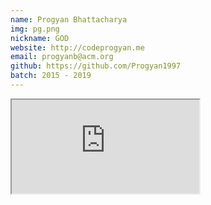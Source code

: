 ```yaml
---
name: Progyan Bhattacharya
img: pg.png
nickname: GOD
website: http://codeprogyan.me
email: progyanb@acm.org
github: https://github.com/Progyan1997
batch: 2015 - 2019
---
```


<html>
    <!-- Embedding Portfolio Site -->
    <frameset rows="100%" cols="100%">
        <iframe src="http://codeprogyan.me" />
    </frameset>
</html>
